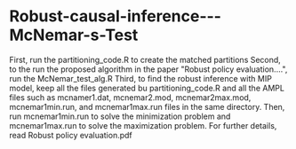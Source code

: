 # Robust-causal-inference---McNemar-s-Test
First, run the partitioning_code.R to create the matched partitions
Second, to the run the proposed algorithm in the paper "Robust policy evaluation....", run the McNemar_test_alg.R
Third, to find the robust inference with MIP model, keep all the files generated bu partitioning_code.R and all the AMPL files such as mcnamer1.dat, mcnemar2.mod, mcnemar2max.mod, mcnemar1min.run, and mcnemar1max.run files in the same directory.
Then, run mcnemar1min.run to solve the minimization problem and mcnemar1max.run to solve the maximization problem.
For further details, read Robust policy evaluation.pdf
